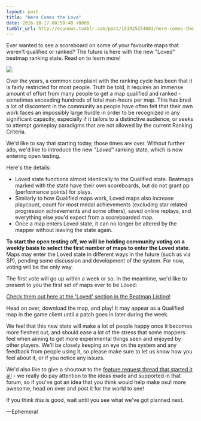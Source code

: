 ```yaml
---
layout: post
title: "Here Comes the Love"
date: 2016-10-17 08:50:40 +0000
tumblr_url: http://osunews.tumblr.com/post/151925254083/here-comes-the-love
---
```


Ever wanted to see a scoreboard on some of your favourite maps that weren't qualified or ranked? The future is here with the new "Loved" beatmap ranking state. Read on to learn more!

![](https://puu.sh/rLQPQ/316c9445f3.png)

Over the years, a common complaint with the ranking cycle has been that it is fairly restricted for most people. Truth be told, it requires an immense amount of effort from many people to get a map qualified and ranked - sometimes exceeding hundreds of total man-hours per map. This has bred a lot of discontent in the community as people have often felt that their own work faces an impossibly large hurdle in order to be recognized in any significant capacity, especially if it tailors to a distinctive audience, or seeks to attempt gameplay paradigms that are not allowed by the current Ranking Criteria.

We'd like to say that starting today, those times are over. Without further ado, we'd like to introduce the new *"Loved"* ranking state, which is now entering open testing.

Here's the details:

* Loved state functions almost identically to the Qualified state. Beatmaps marked with the state have their own scoreboards, but do not grant pp (performance points) for plays.
* Similarly to how Qualified maps work, Loved maps also increase playcount, count for *most* medal achievements (excluding star related progression achievements and some others), saved online replays, and everything else you'd expect from a scoreboarded map.
* Once a map enters Loved state, it can no longer be altered by the mapper without leaving the state again.

**To start the open testing off, we will be holding community voting on a weekly basis to select the first number of maps to enter the Loved state.** Maps may enter the Loved state in different ways in the future (such as via SP), pending some discussion and development of the system. For now, voting will be the only way.

The first vote will go up within a week or so. In the meantime, we'd like to present to you the first set of maps ever to be Loved:

[Check them out here at the 'Loved' section in the Beatmap Listing!](https://osu.ppy.sh/p/beatmaplist?m=-1&r=12&g=0&la=0&ra=)

Head on over, download the map, and play! It may appear as a Qualified map in the game client until a patch goes in later during the week.

We feel that this new state will make a lot of people happy once it becomes more fleshed out, and should ease a lot of the stress that some mappers feel when aiming to get more experimental things seen and enjoyed by other players. We'll be closely keeping an eye on the system and any feedback from people using it, so please make sure to let us know how you feel about it, or if you notice any issues.

We'd also like to give a shoutout to the [feature request thread that started it all](https://osu.ppy.sh/community/forums/posts/5548362) - we really do pay attention to the ideas made and supported in that forum, so if you've got an idea that you think would help make osu! more awesome, head on over and post it for the world to see!

If you think *this* is good, wait until you see what we've got planned next.

—Ephemeral
